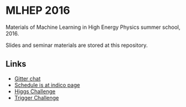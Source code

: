 # MLHEP 2016

Materials of Machine Learning in High Energy Physics summer school, 2016.

Slides and seminar materials are stored at this repository.

<!--
[![Binder](http://mybinder.org/badge.svg)](http://mybinder.org/repo/yandexdataschool/mlhep2016)
-->

## Links

- [Gitter chat](https://gitter.im/yandexdataschool/mlhep2016)
- [Schedule is at indico page](https://indico.cern.ch/event/497368/)
- [Higgs Challenge](https://inclass.kaggle.com/c/mlhep-2016-higgs-detection)
- [Trigger Challenge](https://inclass.kaggle.com/c/mlhep-2016-trigger-system)
